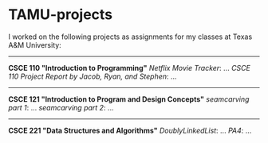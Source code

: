 # TAMU-projects

I worked on the following projects as assignments for my classes at Texas A&M University:

-----
**CSCE 110 "Introduction to Programming"**
    _Netflix Movie Tracker_: ...
    _CSCE 110 Project Report by Jacob, Ryan, and Stephen_: ...
    
-----
**CSCE 121 "Introduction to Program and Design Concepts"**
        _seamcarving part 1_: ...
        _seamcarving part 2_: ...

-----
**CSCE 221 "Data Structures and Algorithms"**
        _DoublyLinkedList_: ...
        _PA4_: ...
